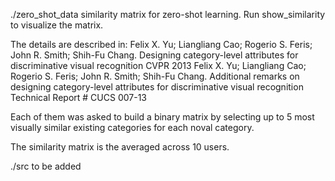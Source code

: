 ./zero_shot_data
similarity matrix for zero-shot learning.
Run show_similarity to visualize the matrix.
 
The details are described in:
Felix X. Yu; Liangliang Cao; Rogerio S. Feris; John R. Smith; Shih-Fu Chang.
Designing category-level attributes for discriminative visual recognition
CVPR 2013
Felix X. Yu; Liangliang Cao; Rogerio S. Feris; John R. Smith; Shih-Fu Chang.
Additional remarks on designing category-level attributes for discriminative visual recognition
Technical Report # CUCS 007-13
 
Each of them was asked to build a binary matrix by selecting up to 5 most 
visually similar existing categories for each noval category.
 
The similarity matrix is the averaged across 10 users. 
 
./src
to be added